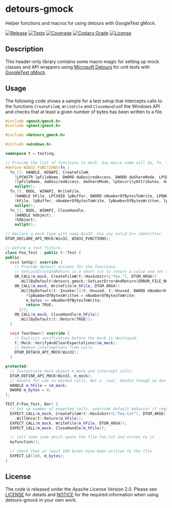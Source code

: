 # detours-gmock
Helper functions and macros for using detours with GoogleTest gMock.

[![Release](https://img.shields.io/github/v/tag/mbeckh/detours-gmock?label=Release&style=flat-square)](https://github.com/mbeckh/detours-gmock/releases/)
[![Tests](https://img.shields.io/github/workflow/status/mbeckh/detours-gmock/build/master?label=Tests&logo=GitHub&style=flat-square)](https://github.com/mbeckh/detours-gmock/actions)
[![Coverage](https://img.shields.io/codecov/c/gh/mbeckh/detours-gmock/master?label=Coverage&logo=codecov&style=flat-square)](https://codecov.io/gh/mbeckh/detours-gmock)
[![Codacy Grade](https://img.shields.io/codacy/grade/3558456c948c48a7990e169210b51f0f?label=Code%20Quality&logo=codacy&style=flat-square)](https://www.codacy.com/manual/mbeckh/detours-gmock?utm_source=github.com&amp;utm_medium=referral&amp;utm_content=mbeckh/detours-gmock&amp;utm_campaign=Badge_Grade)
[![License](https://img.shields.io/github/license/mbeckh/detours-gmock?label=License&style=flat-square)](https://github.com/mbeckh/detours-gmock/blob/master/LICENSE)

## Description
This header-only library contains some macro magic for setting up mock classes and API wrappers using
[Microsoft Detours](https://github.com/microsoft/Detours) for unit tests with [GoogleTest gMock](https://github.com/google/googletest).

## Usage
The following code shows a sample for a test setup that intercepts calls to the functions `CreateFileW`, `WriteFile`
and `CloseHandle`of the Windows API and checks that at least a given number of bytes has been written to a file.

```cpp
#include <gmock/gmock.h>
#include <gtest/gtest.h>

#include <detours_gmock.h>

#include <windows.h>

namespace t = testing;

// Provide the list of functions to mock. Any macro name will do, fn_ is used as a functor.
#define WIN32_FUNCTIONS(fn_)                                                                                                                                                                   \
  fn_(7, HANDLE, WINAPI, CreateFileW,                                                                                                                                                          \
    (LPCWSTR lpFileName, DWORD dwDesiredAccess, DWORD dwShareMode, LPSECURITY_ATTRIBUTES lpSecurityAttributes, DWORD dwCreationDisposition, DWORD dwFlagsAndAttributes, HANDLE hTemplateFile), \
    (lpFileName, dwDesiredAccess, dwShareMode, lpSecurityAttributes, dwCreationDisposition, dwFlagsAndAttributes, hTemplateFile),                                                              \
    nullptr);                                                                                                                                                                                  \
  fn_(5, BOOL, WINAPI, WriteFile,                                                                                                                                                              \
    (HANDLE hFile, LPCVOID lpBuffer, DWORD nNumberOfBytesToWrite, LPDWORD lpNumberOfBytesWritten, LPOVERLAPPED lpOverlapped),                                                                  \
    (hFile, lpBuffer, nNumberOfBytesToWrite, lpNumberOfBytesWritten, lpOverlapped),                                                                                                            \
    nullptr);                                                                                                                                                                                  \
  fn_(1, BOOL, WINAPI, CloseHandle,                                                                                                                                                            \
    (HANDLE hObject),                                                                                                                                                                          \
    (hObject),                                                                                                                                                                                 \
    nullptr);

// Declare a mock type with name Win32. Use any valid C++ identifier.
DTGM_DECLARE_API_MOCK(Win32, WIN32_FUNCTIONS);

// Define a test fixture.
class Foo_Test : public t::Test {
public:
  void SetUp() override {
    // Provide default actions for the functions.
    // SetLastErrorAndReturn is a short cut to return a value and set the Windows API error code.
    ON_CALL(m_mock, CreateFileW(t::HasSubstr(L"foo."), DTGM_ARG6))
      .WillByDefault(detours_gmock::SetLastErrorAndReturn(ERROR_FILE_NOT_FOUND, INVALID_HANDLE_VALUE));
    ON_CALL(m_mock, WriteFile(m_hFile, DTGM_ARG4))
      .WillByDefault(t::Invoke([](t::Unused, t::Unused, DWORD nNumberOfBytesToWrite, LPDWORD lpNumberOfBytesWritten, t::Unused) {
         *lpNumberOfBytesWritten = nNumberOfBytesToWrite;
         m_bytes += nNumberOfBytesToWrite;
         return TRUE;
      }));
    ON_CALL(m_mock, CloseHandle(m_hFile))
      .WillByDefault(t::Return(TRUE));
  }

  void TearDown() override {
    // Explicit verification before the mock is destroyed.
    t::Mock::VerifyAndClearExpectations(&m_mock);
    // Remove interceptions from calls.
    DTGM_DETACH_API_MOCK(Win32);
  }

protected:
  // Instantiate mock object m_mock and intercept calls.
  DTGM_DEFINE_API_MOCK(Win32, m_mock);
  // Handle for use in mocked calls. Not a _real_ handle though so don't use in any actual API calls.
  HANDLE m_hFile = &m_mock;
  DWORD m_bytes = 0;
};

TEST_F(Foo_Test, Bar) {
  // Set up number of expected calls, override default behavior if required.
  EXPECT_CALL(m_mock, CreateFileW(t::HasSubstr(L"foo.txt"), DTGM_ARG6))
    .WillOnce(t::Return(m_hFile));
  EXPECT_CALL(m_mock, WriteFile(m_hFile, DTGM_ARG4));
  EXPECT_CALL(m_mock, CloseHandle(m_hFile));

  // call some code which opens the file foo.txt and writes to it
  myfunction();

  // check that at least 100 bytes have been written to the file
  EXPECT_LE(100, m_bytes);
}
```

## License
The code is released under the Apache License Version 2.0. Please see [LICENSE](LICENSE) for details and
[NOTICE](NOTICE) for the required information when using detours-gmock in your own work.
